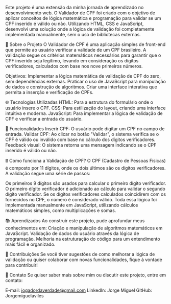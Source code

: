 Este projeto é uma extensão da minha jornada de aprendizado no desenvolvimento web. O Validador de CPF foi criado com o objetivo de aplicar conceitos de lógica matemática e programação para validar se um CPF inserido é válido ou não. Utilizando HTML, CSS e JavaScript, desenvolvi uma solução onde a lógica de validação foi completamente implementada manualmente, sem o uso de bibliotecas externas.

🚀 Sobre o Projeto
O Validador de CPF é uma aplicação simples de front-end que permite ao usuário verificar a validade de um CPF brasileiro. A validação segue os critérios matemáticos necessários para garantir que o CPF inserido seja legítimo, levando em consideração os dígitos verificadores, calculados com base nos nove primeiros números.

Objetivos:
Implementar a lógica matemática de validação de CPF do zero, sem dependências externas.
Praticar o uso de JavaScript para manipulação de dados e construção de algoritmos.
Criar uma interface interativa que permita a inserção e verificação de CPFs.

🌐 Tecnologias Utilizadas
HTML: Para a estrutura do formulário onde o usuário insere o CPF.
CSS: Para estilização do layout, criando uma interface intuitiva e moderna.
JavaScript: Para implementar a lógica de validação de CPF e verificar a entrada do usuário.

🎯 Funcionalidades
Inserir CPF: O usuário pode digitar um CPF no campo de entrada.
Validar CPF: Ao clicar no botão "Validar", o sistema verifica se o CPF é válido ou inválido com base no cálculo dos dígitos verificadores.
Feedback visual: O sistema retorna uma mensagem indicando se o CPF inserido é válido ou não.

🖩 Como funciona a Validação de CPF?
O CPF (Cadastro de Pessoas Físicas) é composto por 11 dígitos, onde os dois últimos são os dígitos verificadores. A validação segue uma série de passos:

Os primeiros 9 dígitos são usados para calcular o primeiro dígito verificador.
O primeiro dígito verificador é adicionado ao cálculo para validar o segundo dígito verificador.
Se os dígitos verificadores calculados coincidirem com os fornecidos no CPF, o número é considerado válido.
Toda essa lógica foi implementada manualmente em JavaScript, utilizando cálculos matemáticos simples, como multiplicações e somas.

📚 Aprendizados
Ao construir este projeto, pude aprofundar meus conhecimentos em:
Criação e manipulação de algoritmos matemáticos em JavaScript.
Validação de dados do usuário através da lógica de programação.
Melhoria na estruturação do código para um entendimento mais fácil e organizado.

🤝 Contribuições
Se você tiver sugestões de como melhorar a lógica de validação ou quiser colaborar com novas funcionalidades, fique à vontade para contribuir!

📧 Contato
Se quiser saber mais sobre mim ou discutir este projeto, entre em contato:

E-mail: jogadordaverdade@gmail.com
LinkedIn: Jorge Miguel
GitHub: Jorgemiguelaviles
